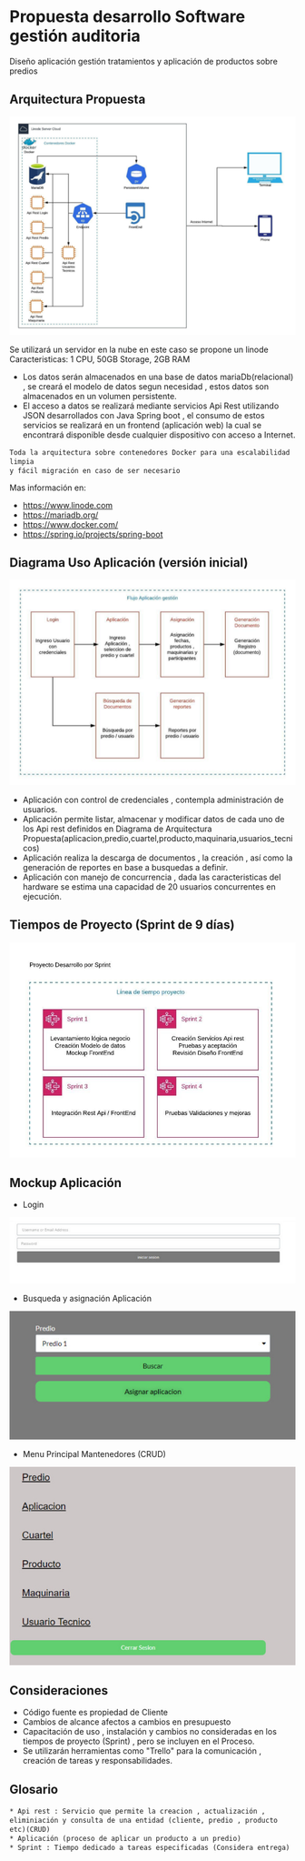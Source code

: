 
# Propuesta desarrollo Software gestión auditoria 
Diseño aplicación gestión tratamientos y aplicación de productos sobre predios  

## Arquitectura Propuesta 

![alt text](https://github.com/reneberto/eli/blob/master/elidiag.jpeg)

Se utilizará un servidor en la nube en este caso se propone un linode Caracteristicas:
 1 CPU, 50GB Storage, 2GB RAM
* Los datos serán almacenados en una base de datos mariaDb(relacional) , se creará el modelo de datos segun necesidad , estos datos son almacenados en un volumen persistente.
* El acceso a datos se realizará mediante servicios Api Rest utilizando JSON desarrollados con Java Spring boot , el consumo de estos servicios se realizará en un frontend (aplicación web) la cual se encontrará disponible desde cualquier dispositivo con acceso a Internet.
```
Toda la arquitectura sobre contenedores Docker para una escalabilidad limpia 
y fácil migración en caso de ser necesario
```

Mas información en: 
* https://www.linode.com
* https://mariadb.org/
* https://www.docker.com/
* https://spring.io/projects/spring-boot

## Diagrama Uso Aplicación (versión inicial)

![alt text](https://github.com/reneberto/eli/blob/master/Flujoapp.jpeg)

* Aplicación con control de credenciales , contempla administración de usuarios.
* Aplicación permite listar, almacenar y modificar datos de cada uno de los Api rest definidos en Diagrama de Arquitectura Propuesta(aplicacion,predio,cuartel,producto,maquinaria,usuarios_tecnicos)
* Aplicación realiza la descarga de documentos , la creación , así como la generación de reportes en base a busquedas a definir.
* Aplicación con manejo de concurrencia , dada las caracteristicas del hardware se estima una capacidad de 20 usuarios concurrentes en ejecución.

## Tiempos de Proyecto (Sprint de 9 días)

![alt text](https://github.com/reneberto/Aplicacion/blob/master/DiagramaProyecto.jpeg)

## Mockup Aplicación

* Login

![alt text](https://github.com/reneberto/eli/blob/master/login.jpeg)

* Busqueda y asignación Aplicación

![alt text](https://github.com/reneberto/eli/blob/master/busquedapredio.jpeg)


* Menu Principal Mantenedores (CRUD)

![alt text](https://github.com/reneberto/eli/blob/master/menu.jpeg)



## Consideraciones

* Código fuente es propiedad de Cliente
* Cambios de alcance afectos a cambios en presupuesto
* Capacitación de uso , instalación y cambios no consideradas en los tiempos de proyecto (Sprint) , pero se incluyen en el Proceso.
* Se utilizarán herramientas como "Trello" para la comunicación , creación de tareas y responsabilidades. 


## Glosario


```
* Api rest : Servicio que permite la creacion , actualización , eliminiación y consulta de una entidad (cliente, predio , producto etc)(CRUD)
* Aplicación (proceso de aplicar un producto a un predio)
* Sprint : Tiempo dedicado a tareas especificadas (Considera entrega)
```


